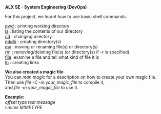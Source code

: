 <b>ALX SE - System Engineering (DevOps)</b>  
  
For this project, we learnt how to use basic shell commands.  
  
<ins>pwd</ins> : printing working directory  
<ins>ls</ins> : listing the contents of our directory  
<ins>cd</ins> : changing directory  
<ins>mkdir</ins> : creating directory(s)  
<ins>mv</ins> : moving or renaming file(s) or directory(s)  
<ins>rm</ins> : removing/deleting file(s) (or directory(s) if -r is specified)  
<ins>file</ins>: examine a file and tell what kind of file it is  
<ins>ln</ins> : creating links  
  
<b>We also created a magic file</b>  
You can <i>man magic</i> for a description on how to create your own magic file.  
Then use <i>file -C -m your_magic_file</i> to compile it,  
and <i>file -m your_magic_file</i> to use it.  
  
<strong>Example:</strong>  
<i>offset type test message</i>  
<i>!:mime MIMETYPE</i>  

